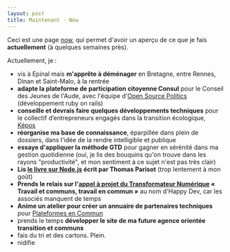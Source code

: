```yaml
---
layout: post
title: Maintenant - Now
---
```


Ceci est une page [now](https://nownownow.com/about), qui permet d'avoir un aperçu de ce que je fais **actuellement** (à quelques semaines près).

Actuellement, je :

- vis à Epinal mais **m'apprête à déménager** en Bretagne, entre Rennes, Dinan et Saint-Malo, à la rentrée
- **adapte la plateforme de participation citoyenne Consul** pour le Conseil des Jeunes de l'Aude, avec l'équipe d'[Open Source Politics](http://www.opensourcepolitics.eu/) (développement ruby on rails)
- **conseille et devrais faire quelques développements techniques** pour le collectif d’entrepreneurs engagés dans la transition écologique, [Képos](https://transition-ecologique.org/2018/05/16/construction-de-kepos-journal-de-bord-1/)
- **réorganise ma base de connaissance**, éparpillée dans plein de dossiers, dans l'idée de la rendre intelligible et publique
- **essaye d'appliquer la méthode GTD** pour gagner en sérénité dans ma gestion quotidienne (oui, je lis des bouquins qu'on trouve dans les rayons "productivité", et mon sentiment à ce sujet n'est pas très clair)
- **Lis [le livre sur Node.js](https://oncletom.io/node.js) écrit par Thomas Parisot** (trop lentement à mon goût)
- **Prends le relais sur l'[appel à projet du Transformateur Numérique](https://www.letransformateur.fr/appels-a-projets-thematiques/candidats-8e-appel-projets) « Travail et communs, travail en commun »** au nom d'Happy Dev, car les associés manquent de temps
- **Anime un atelier pour créer un annuaire de partenaires techniques** pour [Plateformes en Commun](http://plateformes.coopdescommuns.org/)
- prends le temps **développer le site de ma future agence orientée transition et communs**
- fais du tri et des cartons. Plein.
- nidifie
